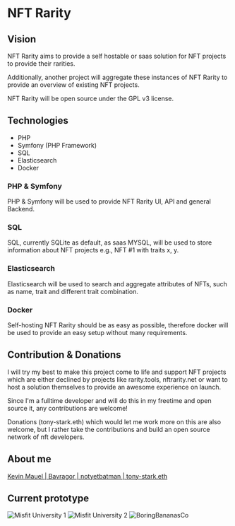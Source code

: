 # NFT Rarity
## Vision

NFT Rarity aims to provide a self hostable or saas solution for NFT projects to provide their rarities.

Additionally, another project will aggregate these instances of NFT Rarity to provide an overview of existing NFT projects.

NFT Rarity will be open source under the GPL v3 license.

## Technologies
- PHP
- Symfony (PHP Framework)
- SQL
- Elasticsearch
- Docker

### PHP & Symfony
PHP & Symfony will be used to provide NFT Rarity UI, API and general Backend.

### SQL
SQL, currently SQLite as default, as saas MYSQL, will be used to store information about NFT projects e.g., NFT #1 with traits x, y.

### Elasticsearch
Elasticsearch will be used to search and aggregate attributes of NFTs, such as name, trait and different trait combination.

### Docker
Self-hosting NFT Rarity should be as easy as possible, therefore docker will be used to provide an easy setup without many requirements.

## Contribution & Donations
I will try my best to make this project come to life and support NFT projects which are either declined by projects like rarity.tools, nftrarity.net or want to host a solution themselves to provide an awesome experience on launch.

Since I'm a fulltime developer and will do this in my freetime and open source it, any contributions are welcome!

Donations (tony-stark.eth) which would let me work more on this are also welcome, but I rather take the contributions and build an open source network of nft developers.

## About me
[Kevin Mauel | Bavragor | notyetbatman | tony-stark.eth](http://www.kevin-mauel.me)

## Current prototype
![Misfit University 1](https://i.imgur.com/saE8qiP.png)
![Misfit University 2](https://i.imgur.com/KlCru4k.png)
![BoringBananasCo](https://i.imgur.com/59NypV1.png)